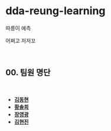 # dda-reung-learning
따릉이 예측 

어쩌고 저저꼬

 <br/>

## **00. 팀원 명단**

<br/>

-   **[김동현](https://github.com/soulchicken)** 
-   **[황솔희](https://github.com/solhee-hwang)** 
-   **[장영광](https://github.com/glory9802)** 
-   **[김현진](https://github.com/Hyeonjin-ee)** 

<br/>